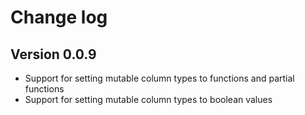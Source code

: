 # Change log

## Version 0.0.9

- Support for setting mutable column types to functions and partial functions
- Support for setting mutable column types to boolean values